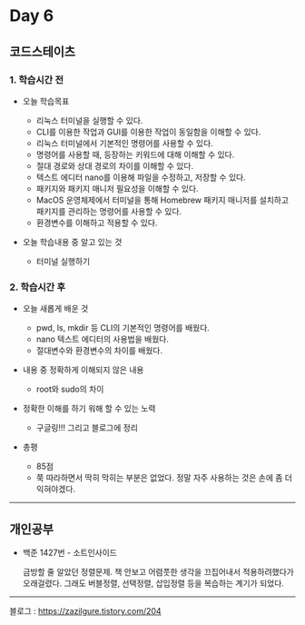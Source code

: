 # Day 6

## 코드스테이츠

### 1. 학습시간 전
* 오늘 학습목표
    * 리눅스 터미널을 실행할 수 있다.
    * CLI를 이용한 작업과 GUI를 이용한 작업이 동일함을 이해할 수 있다.
    * 리눅스 터미널에서 기본적인 명령어를 사용할 수 있다.
    * 명령어를 사용할 때, 등장하는 키워드에 대해 이해할 수 있다.
    * 절대 경로와 상대 경로의 차이를 이해할 수 있다.
    * 텍스트 에디터 nano를 이용해 파일을 수정하고, 저장할 수 있다.
    * 패키지와 패키지 매니저 필요성을 이해할 수 있다.
    * MacOS 운영체제에서 터미널을 통해 Homebrew 패키지 매니저를 설치하고 패키지를 관리하는 명령어를 사용할 수 있다.
    * 환경변수를 이해하고 적용할 수 있다.
* 오늘 학습내용 중 알고 있는 것

    * 터미널 실행하기
### 2. 학습시간 후
* 오늘 새롭게 배운 것

    * pwd, ls, mkdir 등 CLI의 기본적인 명령어를 배웠다.
    * nano 텍스트 에디터의 사용법을 배웠다.
    * 절대변수와 환경변수의 차이를 배웠다.
* 내용 중 정확하게 이해되지 않은 내용

    * root와 sudo의 차이
* 정확한 이해를 하기 워해 할 수 있는 노력

    * 구글링!!! 그리고 블로그에 정리
* 총평

    * 85점
    * 쭉 따라하면서 딱히 막히는 부분은 없었다. 정말 자주 사용하는 것은 손에 좀 더 익혀야겠다.
---

## 개인공부
* 백준 1427번 - 소트인사이드

    금방할 줄 알았던 정렬문제. 책 안보고 어렴풋한 생각을 끄집어내서 적용하려했다가 오래걸렸다. 
    그래도 버블정렬, 선택정렬, 삽입정렬 등을 복습하는 계기가 되었다.
---
블로그 : https://zazilgure.tistory.com/204
